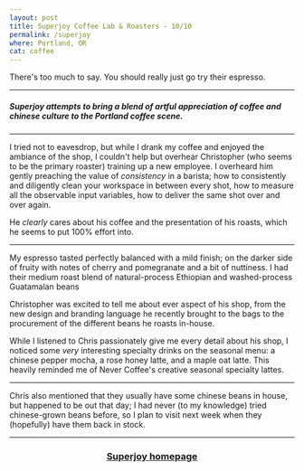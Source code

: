 ```yaml
---
layout: post
title: Superjoy Coffee Lab & Roasters - 10/10
permalink: /superjoy
where: Portland, OR
cat: coffee
---
```


There's too much to say. You should really just go try their espresso.

---

<h5>
    Superjoy attempts to bring a blend of artful appreciation of coffee and chinese culture to the Portland coffee scene.
</h5>

---

I tried not to eavesdrop, but while I drank my coffee and enjoyed the ambiance of the shop, I couldn't help but overhear Christopher (who seems to be the primary roaster) training up a new employee.
I overheard him gently preaching the value of *consistency* in a barista; how to consistently and diligently clean your workspace in between every shot, how to measure all the observable input variables, how to deliver the same shot over and over again.

He *clearly* cares about his coffee and the presentation of his roasts, which he seems to put 100% effort into.

---

My espresso tasted perfectly balanced with a mild finish; on the darker side of fruity with notes of cherry and pomegranate and a bit of nuttiness.
I had their medium roast blend of natural-process Ethiopian and washed-process Guatamalan beans

Christopher was excited to tell me about ever aspect of his shop, from the new design and branding language he recently brought to the bags to the procurement of the different beans he roasts in-house.

While I listened to Chris passionately give me every detail about his shop, I noticed some *very* interesting specialty drinks on the seasonal menu: a chinese pepper mocha, a rose honey latte, and a maple oat latte.
This heavily reminded me of Never Coffee's creative seasonal specialty lattes.

---

Chris also mentioned that they usually have some chinese beans in house, but happened to be out that day; I had never (to my knowledge) tried chinese-grown beans before, so I plan to visit next week when they (hopefully) have them back in stock.

<!--
- perfectly balanced
- fruity, but a little on the darker side, like a cherry or pomegranate.

- they usually roast chinese beans, but they were out when I went by.
- maybe a cupping next week when their chinese beans are back in stock
- Blend of natural-process Ethiopian and washed-process Guatamalan beans
    - chocolate and nutty notes
    - medium roast

- Chinese pepper mocha, rose honey latte, maple oat latte
- Chinese single origin coffee of the typica variety
-->

---

<h3>
    <center>
    <a href="https://www.superjoycoffeelab.com" target="blank">
    Superjoy homepage
    </a>
    </center>
</h3>
